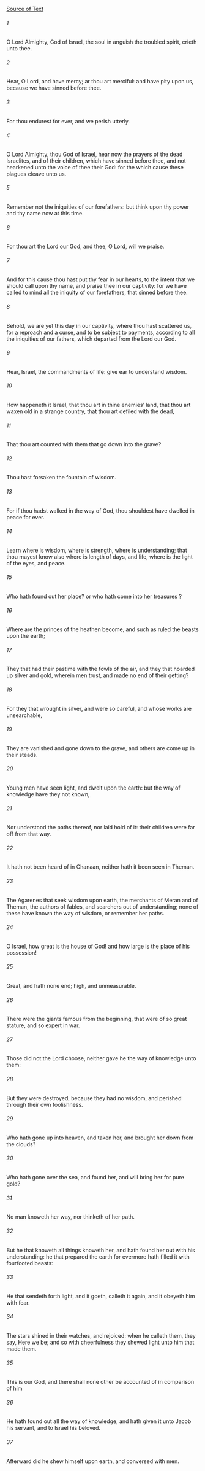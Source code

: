 [Source of Text](https://github.com/scrollmapper/bible_databases_deuterocanonical)

###### 1
O Lord Almighty, God of Israel, the soul in anguish the troubled spirit, crieth unto thee.

###### 2
Hear, O Lord, and have mercy; ar thou art merciful: and have pity upon us, because we have sinned before thee.

###### 3
For thou endurest for ever, and we perish utterly.

###### 4
O Lord Almighty, thou God of Israel, hear now the prayers of the dead Israelites, and of their children, which have sinned before thee, and not hearkened unto the voice of thee their God: for the which cause these plagues cleave unto us.

###### 5
Remember not the iniquities of our forefathers: but think upon thy power and thy name now at this time.

###### 6
For thou art the Lord our God, and thee, O Lord, will we praise.

###### 7
And for this cause thou hast put thy fear in our hearts, to the intent that we should call upon thy name, and praise thee in our captivity: for we have called to mind all the iniquity of our forefathers, that sinned before thee.

###### 8
Behold, we are yet this day in our captivity, where thou hast scattered us, for a reproach and a curse, and to be subject to payments, according to all the iniquities of our fathers, which departed from the Lord our God.

###### 9
Hear, Israel, the commandments of life: give ear to understand wisdom.

###### 10
How happeneth it Israel, that thou art in thine enemies’ land, that thou art waxen old in a strange country, that thou art defiled with the dead,

###### 11
That thou art counted with them that go down into the grave?

###### 12
Thou hast forsaken the fountain of wisdom.

###### 13
For if thou hadst walked in the way of God, thou shouldest have dwelled in peace for ever.

###### 14
Learn where is wisdom, where is strength, where is understanding; that thou mayest know also where is length of days, and life, where is the light of the eyes, and peace.

###### 15
Who hath found out her place? or who hath come into her treasures ?

###### 16
Where are the princes of the heathen become, and such as ruled the beasts upon the earth;

###### 17
They that had their pastime with the fowls of the air, and they that hoarded up silver and gold, wherein men trust, and made no end of their getting?

###### 18
For they that wrought in silver, and were so careful, and whose works are unsearchable,

###### 19
They are vanished and gone down to the grave, and others are come up in their steads.

###### 20
Young men have seen light, and dwelt upon the earth: but the way of knowledge have they not known,

###### 21
Nor understood the paths thereof, nor laid hold of it: their children were far off from that way.

###### 22
It hath not been heard of in Chanaan, neither hath it been seen in Theman.

###### 23
The Agarenes that seek wisdom upon earth, the merchants of Meran and of Theman, the authors of fables, and searchers out of understanding; none of these have known the way of wisdom, or remember her paths.

###### 24
O Israel, how great is the house of God! and how large is the place of his possession!

###### 25
Great, and hath none end; high, and unmeasurable.

###### 26
There were the giants famous from the beginning, that were of so great stature, and so expert in war.

###### 27
Those did not the Lord choose, neither gave he the way of knowledge unto them:

###### 28
But they were destroyed, because they had no wisdom, and perished through their own foolishness.

###### 29
Who hath gone up into heaven, and taken her, and brought her down from the clouds?

###### 30
Who hath gone over the sea, and found her, and will bring her for pure gold?

###### 31
No man knoweth her way, nor thinketh of her path.

###### 32
But he that knoweth all things knoweth her, and hath found her out with his understanding: he that prepared the earth for evermore hath filled it with fourfooted beasts:

###### 33
He that sendeth forth light, and it goeth, calleth it again, and it obeyeth him with fear.

###### 34
The stars shined in their watches, and rejoiced: when he calleth them, they say, Here we be; and so with cheerfulness they shewed light unto him that made them.

###### 35
This is our God, and there shall none other be accounted of in comparison of him

###### 36
He hath found out all the way of knowledge, and hath given it unto Jacob his servant, and to Israel his beloved.

###### 37
Afterward did he shew himself upon earth, and conversed with men.
